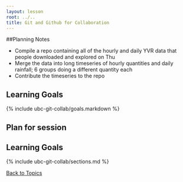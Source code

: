 ```yaml
---
layout: lesson
root: ../..
title: Git and Github for Collaboration
---
```


##Planning Notes
<ul>
  <li>Compile a repo containing all of the hourly and daily YVR data that people downloaded and explored on Thu</li>
  <li>Merge the data into long timeseries of hourly quantities and daily rainfall; 6 groups doing a different quantity each</li>
  <li>Contribute the timeseries to the repo</li>
</ul>


## Learning Goals
{% include ubc-git-collab/goals.markdown %}

## Plan for session
## Learning Goals
{% include ubc-git-collab/sections.md %}

[Back to Topics](../../index.html#topics)
